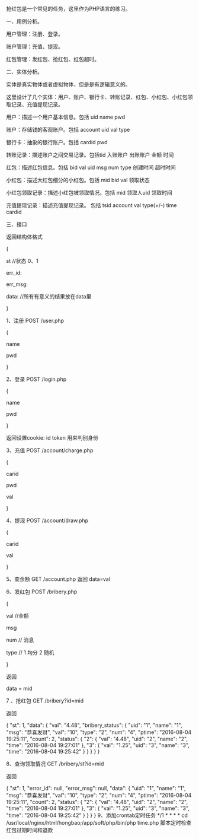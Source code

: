 抢红包是一个常见的任务，这里作为PHP语言的练习。

一、用例分析。

用户管理：注册、登录。

账户管理：充值、提现。

红包管理：发红包、抢红包、红包超时。

二、实体分析。

实体是真实物体或者虚拟物体，但是是有逻辑意义的。

这里设计了几个实体：用户、账户、银行卡、转账记录、红包、小红包、小红包领取记录、充值提现记录。

用户：描述一个用户基本信息。包括 uid name pwd

账户：存储钱的客观账户。包括 account uid val type

银行卡：抽象的银行账户。包括 cardid pwd

转账记录：描述账户之间交易记录。包括tid 入账账户 出账账户 金额 时间

红包：描述红包信息。包括 bid val uid msg num type 创建时间 超时时间

小红包：描述大红包细分的小红包。包括 mid bid val 领取状态

小红包领取记录：描述小红包被领取情况。包括 mid 领取人uid 领取时间

充值提现记录：描述充值提现记录。 包括 tsid account val type(+/-) time cardid

三、接口

返回结构体格式

{

st  //状态 0、1

err_id:

err_msg:

data: //所有有意义的结果放在data里

}

1、注册 POST /user.php

{

name

pwd

}

2、登录 POST /login.php

{

name

pwd

}

返回设置cookie:  id  token  用来判别身份

3、充值 POST /account/charge.php

{

carid

pwd

val

}

4、提现 POST /account/draw.php

{

carid

val

}

5、查余额 GET /account.php
返回 data=val

6、发红包 POST /bribery.php

{

val  //金额

msg 

num // 消息

type // 1 均分 2 随机

}

返回

data = mid

7 、抢红包 GET /bribery?id=mid

返回

{
  "st": 1,
  "data": {
    "val": "4.48",
    "bribery_status": {
      "uid": "1",
      "name": "1",
      "msg": "恭喜发财",
      "val": "10",
      "type": "2",
      "num": "4",
      "ptime": "2016-08-04 19:25:11",
      "count": 2,
      "status": {
        "2": {
          "val": "4.48",
          "uid": "2",
          "name": "2",
          "time": "2016-08-04 19:27:01"
        },
        "3": {
          "val": "1.25",
          "uid": "3",
          "name": "3",
          "time": "2016-08-04 19:25:42"
        }
      }
    }
  }
}

8、查询领取情况 GET /bribery/st?id=mid

返回

{
  "st": 1,
  "error_id": null,
  "error_msg": null,
  "data": {
    "uid": "1",
    "name": "1",
    "msg": "恭喜发财",
    "val": "10",
    "type": "2",
    "num": "4",
    "ptime": "2016-08-04 19:25:11",
    "count": 2,
    "status": {
      "2": {
        "val": "4.48",
        "uid": "2",
        "name": "2",
        "time": "2016-08-04 19:27:01"
      },
      "3": {
        "val": "1.25",
        "uid": "3",
        "name": "3",
        "time": "2016-08-04 19:25:42"
      }
    }
  }
}
9、添加crontab定时任务
*/1 * * * * cd /usr/local/nginx/html/hongbao;/app/soft/php/bin/php time.php
脚本定时检查红包过期时间和退款